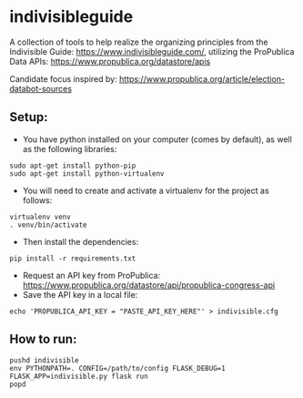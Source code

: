 # indivisibleguide

A collection of tools to help realize the organizing principles from the Indivisible Guide:
https://www.indivisibleguide.com/, utilizing the ProPublica Data APIs:
https://www.propublica.org/datastore/apis

Candidate focus inspired by: https://www.propublica.org/article/election-databot-sources

## Setup:
* You have python installed on your computer (comes by default), as well as the following libraries:
~~~
sudo apt-get install python-pip
sudo apt-get install python-virtualenv
~~~

* You will need to create and activate a virtualenv for the project as follows:
~~~
virtualenv venv
. venv/bin/activate
~~~

* Then install the dependencies:
~~~
pip install -r requirements.txt
~~~

* Request an API key from ProPublica: https://www.propublica.org/datastore/api/propublica-congress-api
* Save the API key in a local file:
~~~
echo 'PROPUBLICA_API_KEY = "PASTE_API_KEY_HERE"' > indivisible.cfg
~~~

## How to run:
~~~
pushd indivisible
env PYTHONPATH=. CONFIG=/path/to/config FLASK_DEBUG=1 FLASK_APP=indivisible.py flask run
popd
~~~
